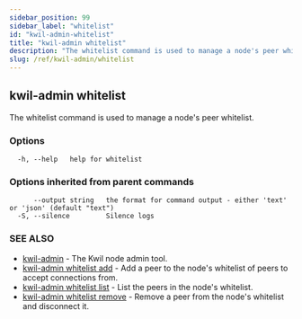 ```yaml
---
sidebar_position: 99
sidebar_label: "whitelist"
id: "kwil-admin-whitelist"
title: "kwil-admin whitelist"
description: "The whitelist command is used to manage a node's peer whitelist."
slug: /ref/kwil-admin/whitelist
---
```


## kwil-admin whitelist

The whitelist command is used to manage a node's peer whitelist.

### Options

```
  -h, --help   help for whitelist
```

### Options inherited from parent commands

```
      --output string   the format for command output - either 'text' or 'json' (default "text")
  -S, --silence         Silence logs
```

### SEE ALSO

* [kwil-admin](/docs/ref/kwil-admin)	 - The Kwil node admin tool.
* [kwil-admin whitelist add](/docs/ref/kwil-admin/whitelist/add)	 - Add a peer to the node's whitelist of peers to accept connections from.
* [kwil-admin whitelist list](/docs/ref/kwil-admin/whitelist/list)	 - List the peers in the node's whitelist.
* [kwil-admin whitelist remove](/docs/ref/kwil-admin/whitelist/remove)	 - Remove a peer from the node's whitelist and disconnect it.


